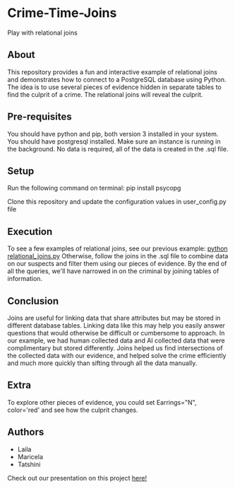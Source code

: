 # Crime-Time-Joins
Play with relational joins

## About
This repository provides a fun and interactive example of relational joins and demonstrates how to connect to a PostgreSQL database using Python.
The idea is to use several pieces of evidence hidden in separate tables to find the culprit of a crime. The relational joins will reveal the culprit. 

## Pre-requisites

You should have python and pip, both version 3 installed in your system.
You should have postgresql installed. Make sure an instance is running in the background.
No data is required, all of the data is created in the .sql file.

## Setup

Run the following command on terminal: pip install psycopg

Clone this repository and update the configuration values in user_config.py file

## Execution

To see a few examples of relational joins, see our previous example: [python relational_joins.py](https://github.com/Tatshini/Relational-Joins-Explained)
Otherwise, follow the joins in the .sql file to combine data on our suspects and filter them using our pieces of evidence.
By the end of all the queries, we'll have narrowed in on the criminal by joining tables of information. 

## Conclusion
Joins are useful for linking data that share attributes but may be stored in different database tables. Linking data like this
may help you easily answer questions that would otherwise be difficult or cumbersome to approach. In our example, we had human collected data and 
AI collected data that were complimentary but stored differently. Joins helped us find intersections of the collected data with our evidence, 
and helped solve the crime efficiently and much more quickly than sifting through all the data manually. 


## Extra

To explore other pieces of evidence, you could set Earrings="N", color='red' and see how the culprit changes.

## Authors

* Laila
* Maricela
* Tatshini

Check out our presentation on this project [here!](https://docs.google.com/presentation/d/e/2PACX-1vQvAcGiVNYtSr0uoXrY9xZjlaYDmQjcClowa1WBN3VtO87qYzeQjHnYvb5ZDo9VeUn8mVbPxxblNK1X/pub?start=true&loop=true&delayms=10000)
